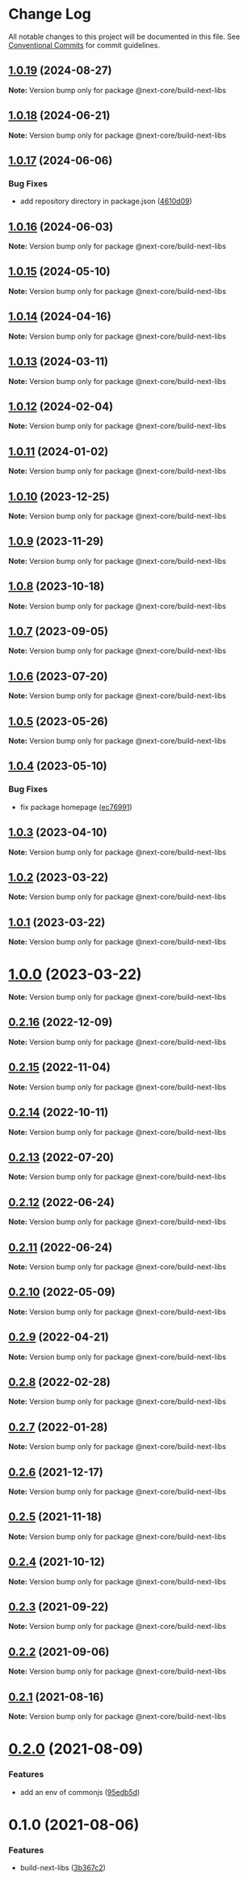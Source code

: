 # Change Log

All notable changes to this project will be documented in this file.
See [Conventional Commits](https://conventionalcommits.org) for commit guidelines.

## [1.0.19](https://github.com/easyops-cn/next-core/compare/@next-core/build-next-libs@1.0.18...@next-core/build-next-libs@1.0.19) (2024-08-27)

**Note:** Version bump only for package @next-core/build-next-libs





## [1.0.18](https://github.com/easyops-cn/next-core/compare/@next-core/build-next-libs@1.0.17...@next-core/build-next-libs@1.0.18) (2024-06-21)

**Note:** Version bump only for package @next-core/build-next-libs





## [1.0.17](https://github.com/easyops-cn/next-core/compare/@next-core/build-next-libs@1.0.16...@next-core/build-next-libs@1.0.17) (2024-06-06)


### Bug Fixes

* add repository directory in package.json ([4610d09](https://github.com/easyops-cn/next-core/commit/4610d0987f98b4cda82aa232e488f375bcfd42a3))





## [1.0.16](https://github.com/easyops-cn/next-core/compare/@next-core/build-next-libs@1.0.15...@next-core/build-next-libs@1.0.16) (2024-06-03)

**Note:** Version bump only for package @next-core/build-next-libs





## [1.0.15](https://github.com/easyops-cn/next-core/compare/@next-core/build-next-libs@1.0.14...@next-core/build-next-libs@1.0.15) (2024-05-10)

**Note:** Version bump only for package @next-core/build-next-libs





## [1.0.14](https://github.com/easyops-cn/next-core/compare/@next-core/build-next-libs@1.0.13...@next-core/build-next-libs@1.0.14) (2024-04-16)

**Note:** Version bump only for package @next-core/build-next-libs





## [1.0.13](https://github.com/easyops-cn/next-core/compare/@next-core/build-next-libs@1.0.12...@next-core/build-next-libs@1.0.13) (2024-03-11)

**Note:** Version bump only for package @next-core/build-next-libs





## [1.0.12](https://github.com/easyops-cn/next-core/compare/@next-core/build-next-libs@1.0.11...@next-core/build-next-libs@1.0.12) (2024-02-04)

**Note:** Version bump only for package @next-core/build-next-libs





## [1.0.11](https://github.com/easyops-cn/next-core/compare/@next-core/build-next-libs@1.0.10...@next-core/build-next-libs@1.0.11) (2024-01-02)

**Note:** Version bump only for package @next-core/build-next-libs





## [1.0.10](https://github.com/easyops-cn/next-core/compare/@next-core/build-next-libs@1.0.9...@next-core/build-next-libs@1.0.10) (2023-12-25)

**Note:** Version bump only for package @next-core/build-next-libs





## [1.0.9](https://github.com/easyops-cn/next-core/compare/@next-core/build-next-libs@1.0.8...@next-core/build-next-libs@1.0.9) (2023-11-29)

**Note:** Version bump only for package @next-core/build-next-libs





## [1.0.8](https://github.com/easyops-cn/next-core/compare/@next-core/build-next-libs@1.0.7...@next-core/build-next-libs@1.0.8) (2023-10-18)

**Note:** Version bump only for package @next-core/build-next-libs





## [1.0.7](https://github.com/easyops-cn/next-core/compare/@next-core/build-next-libs@1.0.6...@next-core/build-next-libs@1.0.7) (2023-09-05)

**Note:** Version bump only for package @next-core/build-next-libs





## [1.0.6](https://github.com/easyops-cn/next-core/compare/@next-core/build-next-libs@1.0.5...@next-core/build-next-libs@1.0.6) (2023-07-20)

**Note:** Version bump only for package @next-core/build-next-libs





## [1.0.5](https://github.com/easyops-cn/next-core/compare/@next-core/build-next-libs@1.0.4...@next-core/build-next-libs@1.0.5) (2023-05-26)

**Note:** Version bump only for package @next-core/build-next-libs





## [1.0.4](https://github.com/easyops-cn/next-core/compare/@next-core/build-next-libs@1.0.3...@next-core/build-next-libs@1.0.4) (2023-05-10)


### Bug Fixes

* fix package homepage ([ec76991](https://github.com/easyops-cn/next-core/commit/ec76991f1b55bebbced980f43e788070e6d4f2f7))





## [1.0.3](https://github.com/easyops-cn/next-core/compare/@next-core/build-next-libs@1.0.2...@next-core/build-next-libs@1.0.3) (2023-04-10)

**Note:** Version bump only for package @next-core/build-next-libs





## [1.0.2](https://github.com/easyops-cn/next-core/compare/@next-core/build-next-libs@1.0.1...@next-core/build-next-libs@1.0.2) (2023-03-22)

**Note:** Version bump only for package @next-core/build-next-libs

## [1.0.1](https://github.com/easyops-cn/next-core/compare/@next-core/build-next-libs@1.0.0...@next-core/build-next-libs@1.0.1) (2023-03-22)

**Note:** Version bump only for package @next-core/build-next-libs

# [1.0.0](https://github.com/easyops-cn/next-core/compare/@next-core/build-next-libs@0.2.16...@next-core/build-next-libs@1.0.0) (2023-03-22)

**Note:** Version bump only for package @next-core/build-next-libs

## [0.2.16](https://github.com/easyops-cn/next-core/compare/@next-core/build-next-libs@0.2.15...@next-core/build-next-libs@0.2.16) (2022-12-09)

**Note:** Version bump only for package @next-core/build-next-libs

## [0.2.15](https://github.com/easyops-cn/next-core/compare/@next-core/build-next-libs@0.2.14...@next-core/build-next-libs@0.2.15) (2022-11-04)

**Note:** Version bump only for package @next-core/build-next-libs

## [0.2.14](https://github.com/easyops-cn/next-core/compare/@next-core/build-next-libs@0.2.13...@next-core/build-next-libs@0.2.14) (2022-10-11)

**Note:** Version bump only for package @next-core/build-next-libs

## [0.2.13](https://github.com/easyops-cn/next-core/compare/@next-core/build-next-libs@0.2.12...@next-core/build-next-libs@0.2.13) (2022-07-20)

**Note:** Version bump only for package @next-core/build-next-libs

## [0.2.12](https://github.com/easyops-cn/next-core/compare/@next-core/build-next-libs@0.2.11...@next-core/build-next-libs@0.2.12) (2022-06-24)

**Note:** Version bump only for package @next-core/build-next-libs

## [0.2.11](https://github.com/easyops-cn/next-core/compare/@next-core/build-next-libs@0.2.10...@next-core/build-next-libs@0.2.11) (2022-06-24)

**Note:** Version bump only for package @next-core/build-next-libs

## [0.2.10](https://github.com/easyops-cn/next-core/compare/@next-core/build-next-libs@0.2.9...@next-core/build-next-libs@0.2.10) (2022-05-09)

**Note:** Version bump only for package @next-core/build-next-libs

## [0.2.9](https://github.com/easyops-cn/next-core/compare/@next-core/build-next-libs@0.2.8...@next-core/build-next-libs@0.2.9) (2022-04-21)

**Note:** Version bump only for package @next-core/build-next-libs

## [0.2.8](https://github.com/easyops-cn/next-core/compare/@next-core/build-next-libs@0.2.7...@next-core/build-next-libs@0.2.8) (2022-02-28)

**Note:** Version bump only for package @next-core/build-next-libs

## [0.2.7](https://github.com/easyops-cn/next-core/compare/@next-core/build-next-libs@0.2.6...@next-core/build-next-libs@0.2.7) (2022-01-28)

**Note:** Version bump only for package @next-core/build-next-libs

## [0.2.6](https://github.com/easyops-cn/next-core/compare/@next-core/build-next-libs@0.2.5...@next-core/build-next-libs@0.2.6) (2021-12-17)

**Note:** Version bump only for package @next-core/build-next-libs

## [0.2.5](https://github.com/easyops-cn/next-core/compare/@next-core/build-next-libs@0.2.4...@next-core/build-next-libs@0.2.5) (2021-11-18)

**Note:** Version bump only for package @next-core/build-next-libs

## [0.2.4](https://github.com/easyops-cn/next-core/compare/@next-core/build-next-libs@0.2.3...@next-core/build-next-libs@0.2.4) (2021-10-12)

**Note:** Version bump only for package @next-core/build-next-libs

## [0.2.3](https://github.com/easyops-cn/next-core/compare/@next-core/build-next-libs@0.2.2...@next-core/build-next-libs@0.2.3) (2021-09-22)

**Note:** Version bump only for package @next-core/build-next-libs

## [0.2.2](https://github.com/easyops-cn/next-core/compare/@next-core/build-next-libs@0.2.1...@next-core/build-next-libs@0.2.2) (2021-09-06)

**Note:** Version bump only for package @next-core/build-next-libs

## [0.2.1](https://github.com/easyops-cn/next-core/compare/@next-core/build-next-libs@0.2.0...@next-core/build-next-libs@0.2.1) (2021-08-16)

**Note:** Version bump only for package @next-core/build-next-libs

# [0.2.0](https://github.com/easyops-cn/next-core/compare/@next-core/build-next-libs@0.1.0...@next-core/build-next-libs@0.2.0) (2021-08-09)

### Features

- add an env of commonjs ([95edb5d](https://github.com/easyops-cn/next-core/commit/95edb5d2f6bcb5bb4ce72602398dde4618768f75))

# 0.1.0 (2021-08-06)

### Features

- build-next-libs ([3b367c2](https://github.com/easyops-cn/next-core/commit/3b367c29029e6e95faf3231a783b15e300f11c7f))
